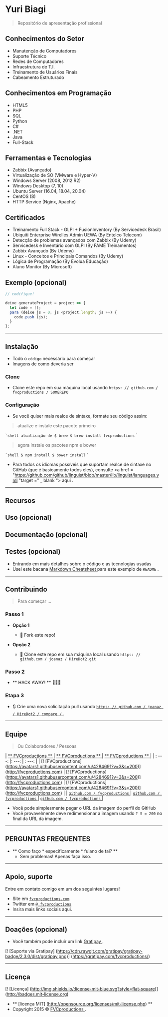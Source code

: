 # Yuri Biagi

> Repositório de apresentação profissional

## Conhecimentos do Setor

- Manutenção de Computadores
- Suporte Técnico
- Redes de Computadores
- Infraestrutura de T.I.
- Treinamento de Usuários Finais
- Cabeamento Estruturado

## Conhecimentos em Programação

- HTML5
- PHP
- SQL
- Python
- C#
- .NET
- Java
- Full-Stack

## Ferramentas e Tecnologias

- Zabbix (Avançado)
- Virtualização de SO (VMware e Hyper-V)
- Windows Server (2008, 2012 R2)
- Windows Desktop (7, 10)
- Ubuntu Server (16.04, 18.04, 20.04)
- CentOS (8)
- HTTP Service (Nginx, Apache)

## Certificados

- Treinamento Full Stack - GLPI + FusionInventory (By Servicedesk Brasil)
- Ubiquiti Enterprise Wirelles Admin UEWA (By Entelco Telecom)
- Detecção de problemas avançados com Zabbix (By Udemy)
- Servicedesk e Inventário com GLPI (By FAME Treinamentos)
- Zabbix Avançado (By Udemy)
- Linux - Conceitos e Principais Comandos (By Udemy)
- Lógica de Programação (By Evolua Educação)
- Aluno Monitor (By Microsoft)




## Exemplo (opcional)

```javascript
// codifique!

deixe generateProject = project => {
  let code = [];
  para (deixe js = 0; js <project.length; js ++) {
    code.push (js);
  }
};
```

---

## Instalação

- Todo o `código` necessário para começar
- Imagens de como deveria ser

### Clone

- Clone este repo em sua máquina local usando `https: // github.com / fvcproductions / SOMEREPO`

### Configuração

- Se você quiser mais realce de sintaxe, formate seu código assim:

> atualize e instale este pacote primeiro

`` `shell
atualização de $ brew
$ brew install fvcproductions
`` `

> agora instale os pacotes npm e bower

`` `shell
$ npm install
$ bower install
`` `

- Para todos os idiomas possíveis que suportam realce de sintaxe no GitHub (que é basicamente todos eles), consulte <a href = "https://github.com/github/linguist/blob/master/lib/linguist/languages.yml "target =" _ blank "> aqui </a>.

---

## Recursos
## Uso (opcional)
## Documentação (opcional)
## Testes (opcional)

- Entrando em mais detalhes sobre o código e as tecnologias usadas
- Usei este bacana <a href="https://github.com/adam-p/markdown-here/wiki/Markdown-Cheatsheet" target="_blank"> Markdown Cheatsheet </a> para este exemplo de `README` .

---

## Contribuindo

> Para começar ...

### Passo 1

- **Opção 1**
    - 🍴 Fork este repo!

- **Opção 2**
    - 👯 Clone este repo em sua máquina local usando `https: // github.com / joanaz / HireDot2.git`

### Passo 2

- ** HACK AWAY! ** 🔨🔨🔨

### Etapa 3

- 🔃 Crie uma nova solicitação pull usando <a href="https://github.com/joanaz/HireDot2/compare/" target="_blank"> `https: // github.com / joanaz / HireDot2 / compare /` </a>.

---

## Equipe

> Ou Colaboradores / Pessoas

| <a href="http://fvcproductions.com" target="_blank"> ** FVCproductions ** </a> | <a href="http://fvcproductions.com" target="_blank"> ** FVCproductions ** </a> | <a href="http://fvcproductions.com" target="_blank"> ** FVCproductions ** </a> |
| : ---: |: ---: | : ---: |
| [! [FVCproductions] (https://avatars1.githubusercontent.com/u/4284691?v=3&s=200)] (http://fvcproductions.com) | [! [FVCproductions] (https://avatars1.githubusercontent.com/u/4284691?v=3&s=200)] (http://fvcproductions.com) | [! [FVCproductions] (https://avatars1.githubusercontent.com/u/4284691?v=3&s=200)] (http://fvcproductions.com) |
| <a href="http://github.com/fvcproductions" target="_blank"> `github.com / fvcproductions` </a> | <a href="http://github.com/fvcproductions" target="_blank"> `github.com / fvcproductions` </a> | <a href="http://github.com/fvcproductions" target="_blank"> `github.com / fvcproductions` </a> |

- Você pode simplesmente pegar o URL da imagem do perfil do GitHub
- Você provavelmente deve redimensionar a imagem usando `? S = 200` no final da URL da imagem.

---

## PERGUNTAS FREQUENTES

- ** Como faço * especificamente * fulano de tal? **
    - Sem problemas! Apenas faça isso.

---

## Apoio, suporte

Entre em contato comigo em um dos seguintes lugares!

- Site em <a href="http://fvcproductions.com" target="_blank"> `fvcproductions.com` </a>
- Twitter em <a href="http://twitter.com/fvcproductions" target="_blank"> `@ fvcproductions` </a>
- Insira mais links sociais aqui.

---

## Doações (opcional)

- Você também pode incluir um link <a href="https://cdn.rawgit.com/gratipay/gratipay-badge/2.3.0/dist/gratipay.png" target="_blank"> Gratipay </a> .

[! [Suporte via Gratipay] (https://cdn.rawgit.com/gratipay/gratipay-badge/2.3.0/dist/gratipay.png)] (https://gratipay.com/fvcproductions/)


---

## Licença

[! [Licença] (http://img.shields.io/:license-mit-blue.svg?style=flat-square)] (http://badges.mit-license.org)

- ** [licença MIT] (http://opensource.org/licenses/mit-license.php) **
- Copyright 2015 © <a href="http://fvcproductions.com" target="_blank"> FVCproductions </a>.
